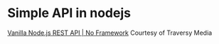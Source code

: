 # Simple API in nodejs
[Vanilla Node.js REST API | No Framework](https://www.youtube.com/watch?v=_1xa8Bsho6A&t=144s)
Courtesy of Traversy Media
